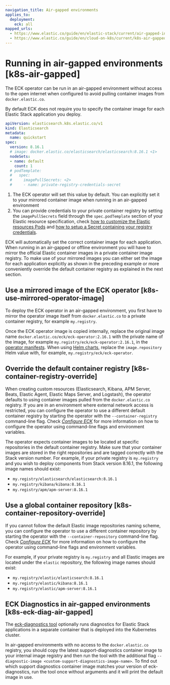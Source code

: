 ```yaml
---
navigation_title: Air-gapped environments
applies_to:
  deployment:
    eck: all
mapped_urls:
  - https://www.elastic.co/guide/en/elastic-stack/current/air-gapped-install.html
  - https://www.elastic.co/guide/en/cloud-on-k8s/current/k8s-air-gapped.html
---
```


# Running in air-gapped environments [k8s-air-gapped]

The ECK operator can be run in an air-gapped environment without access to the open internet when configured to avoid pulling container images from `docker.elastic.co`.

By default ECK does not require you to specify the container image for each Elastic Stack application you deploy.

```yaml
apiVersion: elasticsearch.k8s.elastic.co/v1
kind: Elasticsearch
metadata:
  name: quickstart
spec:
  version: 8.16.1
  # image: docker.elastic.co/elasticsearch/elasticsearch:8.16.1 <1>
  nodeSets:
  - name: default
    count: 1
  # podTemplate:
  #   spec:
  #     imagePullSecrets: <2>
  #     - name: private-registry-credentials-secret
```

1. The ECK operator will set this value by default. You can explicitly set it to your mirrored container image when running in an air-gapped environment
2. You can provide credentials to your private container registry by setting the `imagePullSecrets` field through the `spec.podTemplate` section of your Elastic resource specification, check [how to customize the Elastic resources Pods](../../../deploy-manage/deploy/cloud-on-k8s/customize-pods.md) and [how to setup a Secret containing your registry credentials](https://kubernetes.io/docs/tasks/configure-pod-container/pull-image-private-registry/).


ECK will automatically set the correct container image for each application. When running in an air-gapped or offline environment you will have to mirror the official Elastic container images in a private container image registry. To make use of your mirrored images you can either set the image for each application explicitly as shown in the preceding example or more conveniently override the default container registry as explained in the next section.


## Use a mirrored image of the ECK operator [k8s-use-mirrored-operator-image]

To deploy the ECK operator in an air-gapped environment, you first have to mirror the operator image itself from `docker.elastic.co` to a private container registry, for example `my.registry`.

Once the ECK operator image is copied internally, replace the original image name `docker.elastic.co/eck/eck-operator:2.16.1` with the private name of the image, for example `my.registry/eck/eck-operator:2.16.1`, in the [operator manifests](../../../deploy-manage/deploy/cloud-on-k8s/install-using-yaml-manifest-quickstart.md). When using [Helm charts](../../../deploy-manage/deploy/cloud-on-k8s/install-using-helm-chart.md), replace the `image.repository` Helm value with, for example, `my.registry/eck/eck-operator`.


## Override the default container registry [k8s-container-registry-override]

When creating custom resources (Elasticsearch, Kibana, APM Server, Beats, Elastic Agent, Elastic Maps Server, and Logstash), the operator defaults to using container images pulled from the `docker.elastic.co` registry. If you are in an environment where external network access is restricted, you can configure the operator to use a different default container registry by starting the operator with the `--container-registry` command-line flag. Check [*Configure ECK*](../../../deploy-manage/deploy/cloud-on-k8s/configure-eck.md) for more information on how to configure the operator using command-line flags and environment variables.

The operator expects container images to be located at specific repositories in the default container registry. Make sure that your container images are stored in the right repositories and are tagged correctly with the Stack version number. For example, if your private registry is `my.registry` and you wish to deploy components from Stack version 8.16.1, the following image names should exist:

* `my.registry/elasticsearch/elasticsearch:8.16.1`
* `my.registry/kibana/kibana:8.16.1`
* `my.registry/apm/apm-server:8.16.1`


## Use a global container repository [k8s-container-repository-override]

If you cannot follow the default Elastic image repositories naming scheme, you can configure the operator to use a different container repository by starting the operator with the `--container-repository` command-line flag. Check [*Configure ECK*](../../../deploy-manage/deploy/cloud-on-k8s/configure-eck.md) for more information on how to configure the operator using command-line flags and environment variables.

For example, if your private registry is `my.registry` and all Elastic images are located under the `elastic` repository, the following image names should exist:

* `my.registry/elastic/elasticsearch:8.16.1`
* `my.registry/elastic/kibana:8.16.1`
* `my.registry/elastic/apm-server:8.16.1`


## ECK Diagnostics in air-gapped environments [k8s-eck-diag-air-gapped]

The [eck-diagnostics tool](../../../troubleshoot/deployments/cloud-on-k8s/run-eck-diagnostics.md) optionally runs diagnostics for Elastic Stack applications in a separate container that is deployed into the Kubernetes cluster.

In air-gapped environments with no access to the `docker.elastic.co` registry, you should copy the latest support-diagnostics container image to your internal image registry and then run the tool with the additional flag `--diagnostic-image <custom-support-diagnostics-image-name>`. To find out which support diagnostics container image matches your version of eck-diagnostics, run the tool once without arguments and it will print the default image in use.
